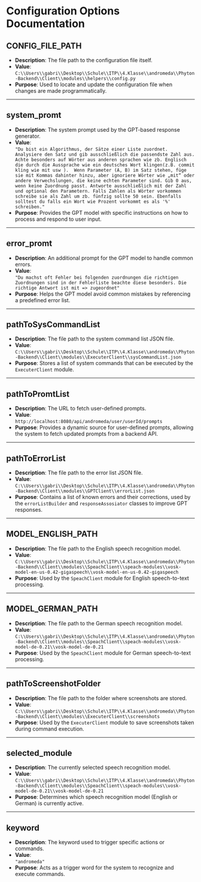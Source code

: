 # Configuration Options Documentation

## CONFIG_FILE_PATH
- **Description**: The file path to the configuration file itself.
- **Value**:  
  `C:\\Users\\gabri\\Desktop\\Schule\\ITP\\4.Klasse\\andromeda\\Phyton-Backend\\Client\\modules\\helpers\\config.py`
- **Purpose**: Used to locate and update the configuration file when changes are made programmatically.

---

## system_promt
- **Description**: The system prompt used by the GPT-based response generator.
- **Value**:  
  `"Du bist ein Algorithmus, der Sätze einer Liste zuordnet. Analysiere den Satz und gib ausschließlich die passendste Zahl aus. Achte besonders auf Wörter aus anderen sprachen wie zb. Englisch die durch die Aussprache wie ein deutsches Wort klingen(z.B. commit kling wie mit usw ).  Wenn Parameter (A, B) im Satz stehen, füge sie mit Kommas dahinter hinzu, aber ignoriere Wörter wie „mit“ oder andere Verwechslungen, die keine echten Parameter sind. Gib 0 aus, wenn keine Zuordnung passt. Antworte ausschließlich mit der Zahl und optional den Parametern. Falls Zahlen als Wörter vorkommen schreibe sie als Zahl um zb. fünfzig sollte 50 sein. Ebenfalls solltest du falls ein Wort wie Prozent vorkommt es als '%' schreiben."`
- **Purpose**: Provides the GPT model with specific instructions on how to process and respond to user input.

---

## error_promt
- **Description**: An additional prompt for the GPT model to handle common errors.
- **Value**:  
  `"Du machst oft Fehler bei folgenden zuordnungen die richtigen Zuordnungen sind in der Fehlerliste beachte diese besonders. Die richtige Antwort ist mit => zugeordnet"`
- **Purpose**: Helps the GPT model avoid common mistakes by referencing a predefined error list.

---

## pathToSysCommandList
- **Description**: The file path to the system command list JSON file.
- **Value**:  
  `C:\\Users\\gabri\\Desktop\\Schule\\ITP\\4.Klasse\\andromeda\\Phyton-Backend\\Client\\modules\\ExecuterClient\\sysCommandList.json`
- **Purpose**: Stores a list of system commands that can be executed by the `ExecuterClient` module.

---

## pathToPromtList
- **Description**: The URL to fetch user-defined prompts.
- **Value**:  
  `http://localhost:8080/api/andromeda/user/userId/prompts`
- **Purpose**: Provides a dynamic source for user-defined prompts, allowing the system to fetch updated prompts from a backend API.

---

## pathToErrorList
- **Description**: The file path to the error list JSON file.
- **Value**:  
  `C:\\Users\\gabri\\Desktop\\Schule\\ITP\\4.Klasse\\andromeda\\Phyton-Backend\\Client\\modules\\GPTClient\\errorList.json`
- **Purpose**: Contains a list of known errors and their corrections, used by the `errorListBuilder` and `responseAssosiator` classes to improve GPT responses.

---

## MODEL_ENGLISH_PATH
- **Description**: The file path to the English speech recognition model.
- **Value**:  
  `C:\\Users\\gabri\\Desktop\\Schule\\ITP\\4.Klasse\\andromeda\\Phyton-Backend\\Client\\modules\\SpeachClient\\speach-modules\\vosk-model-en-us-0.42-gigaspeech\\vosk-model-en-us-0.42-gigaspeech`
- **Purpose**: Used by the `SpeachClient` module for English speech-to-text processing.

---

## MODEL_GERMAN_PATH
- **Description**: The file path to the German speech recognition model.
- **Value**:  
  `C:\\Users\\gabri\\Desktop\\Schule\\ITP\\4.Klasse\\andromeda\\Phyton-Backend\\Client\\modules\\SpeachClient\\speach-modules\\vosk-model-de-0.21\\vosk-model-de-0.21`
- **Purpose**: Used by the `SpeachClient` module for German speech-to-text processing.

---

## pathToScreenshotFolder
- **Description**: The file path to the folder where screenshots are stored.
- **Value**:  
  `C:\\Users\\gabri\\Desktop\\Schule\\ITP\\4.Klasse\\andromeda\\Phyton-Backend\\Client\\modules\\ExecuterClient\\screenshots`
- **Purpose**: Used by the `ExecuterClient` module to save screenshots taken during command execution.

---

## selected_module
- **Description**: The currently selected speech recognition model.
- **Value**:  
  `C:\\Users\\gabri\\Desktop\\Schule\\ITP\\4.Klasse\\andromeda\\Phyton-Backend\\Client\\modules\\SpeachClient\\speach-modules\\vosk-model-de-0.21\\vosk-model-de-0.21`
- **Purpose**: Determines which speech recognition model (English or German) is currently active.

---

## keyword
- **Description**: The keyword used to trigger specific actions or commands.
- **Value**:  
  `"andromeda"`
- **Purpose**: Acts as a trigger word for the system to recognize and execute commands.